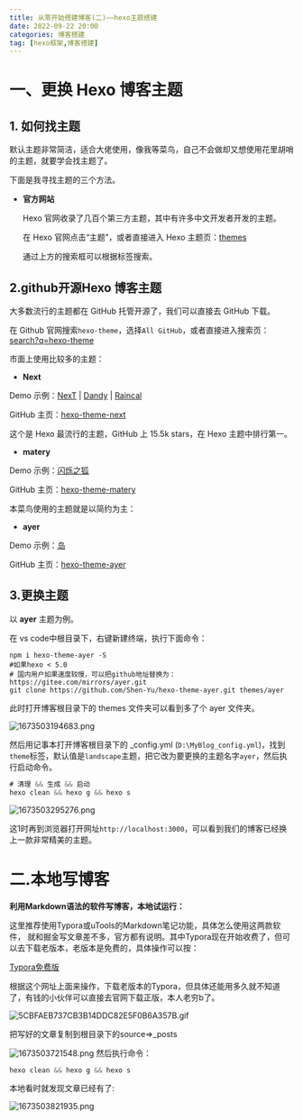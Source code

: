 ```yaml
---
title: 从零开始搭建博客(二)——hexo主题搭建
date: 2022-09-22 20:00
categories: 博客搭建
tag: [hexo框架,博客搭建] 
---
```


<meta name="referrer" content="no-referrer" />


# 一、更换 Hexo 博客主题

## 1. 如何找主题

默认主题非常简洁，适合大佬使用，像我等菜鸟，自己不会做却又想使用花里胡哨的主题，就要学会找主题了。

下面是我寻找主题的三个方法。

- **官方网站**

  Hexo 官网收录了几百个第三方主题，其中有许多中文开发者开发的主题。

  在 Hexo 官网点击“主题”，或者直接进入 Hexo 主题页：[themes](https://hexo.io/themes/)

  通过上方的搜索框可以根据标签搜索。

## 2.github开源Hexo 博客主题

大多数流行的主题都在 GitHub 托管开源了，我们可以直接去 GitHub 下载。

在 Github 官网搜索`hexo-theme`，选择`All GitHub`，或者直接进入搜索页：[search?q=hexo-theme](https://github.com/search?q=hexo-theme)

市面上使用比较多的主题：

- **Next**

Demo 示例：[NexT](https://theme-next.js.org/) | [Dandy](https://dandyxu.me/) | [Raincal](https://raincal.com/)

GitHub 主页：[hexo-theme-next](https://github.com/iissnan/hexo-theme-next)

这个是 Hexo 最流行的主题，GitHub 上 15.5k stars，在 Hexo 主题中排行第一。

- **matery**

Demo 示例：[闪烁之狐](http://blinkfox.com/)

GitHub 主页：[hexo-theme-matery](https://github.com/blinkfox/hexo-theme-matery)

本菜鸟使用的主题就是以简约为主：

- **ayer**

Demo 示例：[岛](https://shen-yu.gitee.io/)

GitHub 主页：[hexo-theme-ayer](https://github.com/Shen-Yu/hexo-theme-ayer)

## 3.更换主题

以 **ayer** 主题为例。

在 vs code中根目录下，右键新建终端，执行下面命令：

```
npm i hexo-theme-ayer -S
#如果hexo < 5.0
# 国内用户如果速度较慢，可以把github地址替换为：https://gitee.com/mirrors/ayer.git
git clone https://github.com/Shen-Yu/hexo-theme-ayer.git themes/ayer
```
此时打开博客根目录下的 themes 文件夹可以看到多了个 ayer 文件夹。


![1673503194683.png](https://p1-juejin.byteimg.com/tos-cn-i-k3u1fbpfcp/14089c4ea9a040c9b675ad91230683c8~tplv-k3u1fbpfcp-watermark.image?)

然后用记事本打开博客根目录下的 _config.yml (`D:\MyBlog_config.yml`)，找到`theme`标签，默认值是`landscape`主题，把它改为要更换的主题名字`ayer`，然后执行启动命令。

```js
# 清理 && 生成 && 启动
hexo clean && hexo g && hexo s
```

![1673503295276.png](https://p6-juejin.byteimg.com/tos-cn-i-k3u1fbpfcp/7b169bc466154832b63b76d2170de1b6~tplv-k3u1fbpfcp-watermark.image?)

这1时再到浏览器打开网址`http://localhost:3000`，可以看到我们的博客已经换上一款非常精美的主题。

# 二.本地写博客

**利用Markdown语法的软件写博客，本地试运行：**

这里推荐使用Typora或uTools的Markdown笔记功能，具体怎么使用这两款软件， 就和掘金写文章差不多，官方都有说明。其中Typora现在开始收费了，但可以去下载老版本，老版本是免费的，具体操作可以按：

[Typora免费版](http://www.itmind.net/16468.html )

根据这个网址上面来操作，下载老版本的Typora，但具体还能用多久就不知道了，有钱的小伙伴可以直接去官网下载正版，本人老穷b了。

![5CBFAEB737CB3B14DDC82E5F0B6A357B.gif](https://p3-juejin.byteimg.com/tos-cn-i-k3u1fbpfcp/6a1d6ef57b314c3dae17ac224cc8b66d~tplv-k3u1fbpfcp-watermark.image?)

把写好的文章复制到根目录下的source=>_posts

![1673503721548.png](https://p3-juejin.byteimg.com/tos-cn-i-k3u1fbpfcp/2782defc88e84650bb394e8ff971f37d~tplv-k3u1fbpfcp-watermark.image?)
然后执行命令：

```js
hexo clean && hexo g && hexo s
```
本地看时就发现文章已经有了:

![1673503821935.png](https://p1-juejin.byteimg.com/tos-cn-i-k3u1fbpfcp/03993c78db734feba5d08a0baf347424~tplv-k3u1fbpfcp-watermark.image?)